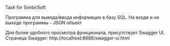 Task for SimbirSoft

Программа для вывода/ввода информации в базу SQL. На входе и на выходе программы - JSON объект

Для более удобного просмотра функционала, присутствует Swagger UI. Страница Swagger: http://localhost:8888/swagger-ui.html
